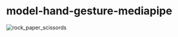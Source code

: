 # model-hand-gesture-mediapipe
![rock_paper_scissords](https://github.com/Dimaspermana293/model-hand-gesture-mediapipe/assets/97396687/4f65ce69-4ce6-4d9c-a22c-49cf1d8f98fd)
